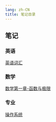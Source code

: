 ```yaml
---
lang: zh-CN
title: 笔记目录
---
```


## 笔记

### 英语

[英语词汇](./english-words.md)

### 数学

[数学第一章-函数与极限](./math-u1.md)

### 专业

[操作系统](./os.md)
